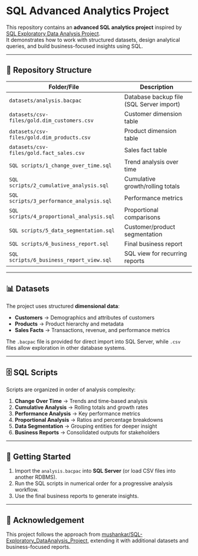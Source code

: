 # SQL Advanced Analytics Project

This repository contains an **advanced SQL analytics project** inspired by [SQL Exploratory Data Analysis Project](https://github.com/mushankar/SQL-Exploratory_DataAnalysis_Project).  
It demonstrates how to work with structured datasets, design analytical queries, and build business-focused insights using SQL.

---

## 📂 Repository Structure

| Folder/File | Description |
|-------------|-------------|
| `datasets/analysis.bacpac` | Database backup file (SQL Server import) |
| `datasets/csv-files/gold.dim_customers.csv` | Customer dimension table |
| `datasets/csv-files/gold.dim_products.csv` | Product dimension table |
| `datasets/csv-files/gold.fact_sales.csv` | Sales fact table |
| `SQL scripts/1_change_over_time.sql` | Trend analysis over time |
| `SQL scripts/2_cumulative_analysis.sql` | Cumulative growth/rolling totals |
| `SQL scripts/3_performance_analysis.sql` | Performance metrics |
| `SQL scripts/4_proportional_analysis.sql` | Proportional comparisons |
| `SQL scripts/5_data_segmentation.sql` | Customer/product segmentation |
| `SQL scripts/6_business_report.sql` | Final business report |
| `SQL scripts/6_business_report_view.sql` | SQL view for recurring reports |


---

## 📊 Datasets
The project uses structured **dimensional data**:
- **Customers** → Demographics and attributes of customers  
- **Products** → Product hierarchy and metadata  
- **Sales Facts** → Transactions, revenue, and performance metrics  

The `.bacpac` file is provided for direct import into SQL Server, while `.csv` files allow exploration in other database systems.

---

## 🗄️ SQL Scripts
Scripts are organized in order of analysis complexity:
1. **Change Over Time** → Trends and time-based analysis  
2. **Cumulative Analysis** → Rolling totals and growth rates  
3. **Performance Analysis** → Key performance metrics  
4. **Proportional Analysis** → Ratios and percentage breakdowns  
5. **Data Segmentation** → Grouping entities for deeper insight  
6. **Business Reports** → Consolidated outputs for stakeholders  

---

## 🚀 Getting Started
1. Import the `analysis.bacpac` into **SQL Server** (or load CSV files into another RDBMS).  
2. Run the SQL scripts in numerical order for a progressive analysis workflow.  
3. Use the final business reports to generate insights.

---

## 🙌 Acknowledgement
This project follows the approach from [mushankar/SQL-Exploratory_DataAnalysis_Project](https://github.com/mushankar/SQL-Exploratory_DataAnalysis_Project), extending it with additional datasets and business-focused reports.  

